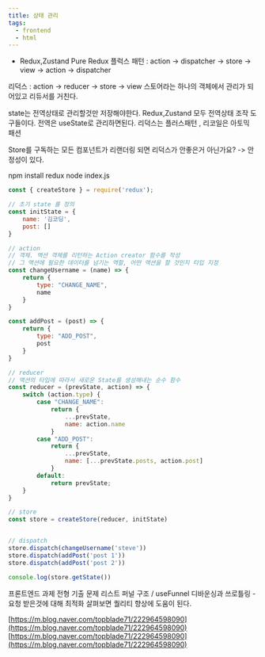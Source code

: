 ```yaml
---
title: 상태 관리
tags:
  - frontend
  - html
---
```

  - Redux,Zustand
Pure Redux
플럭스 패턴 : action -> dispatcher -> store -> view -> action -> dispatcher

리덕스 : action -> reducer -> store -> view
스토어라는 하나의 객체에서 관리가 되어있고 리듀서를 거친다.

state는 전역상태로 관리할것만 저장해야한다.
Redux,Zustand 모두 전역상태 조작 도구들이다. 
전역은 useState로 관리하면된다.
리덕스는 플러스패턴 , 리코일은 아토믹 패션

Store를 구독하는 모든 컴포넌트가 리랜더링 되면 리덕스가 안좋은거 아닌가요? 
-> 안정성이 있다. 



npm install redux
node index.js
```js
const { createStore } = require('redux');

// 초기 state 를 정의
const initState = {
	name: '김코딩',
	post: []
}

// action 
// 객체. 액션 객체를 리턴하는 Action creator 함수를 작성
// 그 액션에 필요한 데이터를 넘기는 역할, 어떤 액션을 할 것인지 타입 지정
const changeUsername = (name) => {
	return {
		type: "CHANGE_NAME",
		name
	}
}

const addPost = (post) => {
	return {
		type: "ADD_POST",
		post
	}
}

// reducer
// 액션의 타입에 따라서 새로운 State를 생성해내는 순수 함수
const reducer = (prevState, action) => {
	switch (action.type) {
		case "CHANGE_NAME":
			return {
				...prevState,
				name: action.name
			}
		case "ADD_POST":
			return {
				...prevState,
				name: [...prevState.posts, action.post]
			}
		default:
			return prevState;
	}
}

// store
const store = createStore(reducer, initState) 


// dispatch
store.dispatch(changeUsername('steve'))
store.dispatch(addPost('post 1'))
store.dispatch(addPost('post 2'))

console.log(store.getState())
```

프론트엔드 과제 전형 기출 문제 리스트
 퍼널 구조 / useFunnel 
 디바운싱과 쓰로틀링 - 요청 받은것에 대해 최적화 
  살펴보면 퀄리티 향상에 도움이 된다.

[https://m.blog.naver.com/topblade71/222964598090](https://m.blog.naver.com/topblade71/222964598090)
[https://m.blog.naver.com/topblade71/222964598090](https://m.blog.naver.com/topblade71/222964598090)